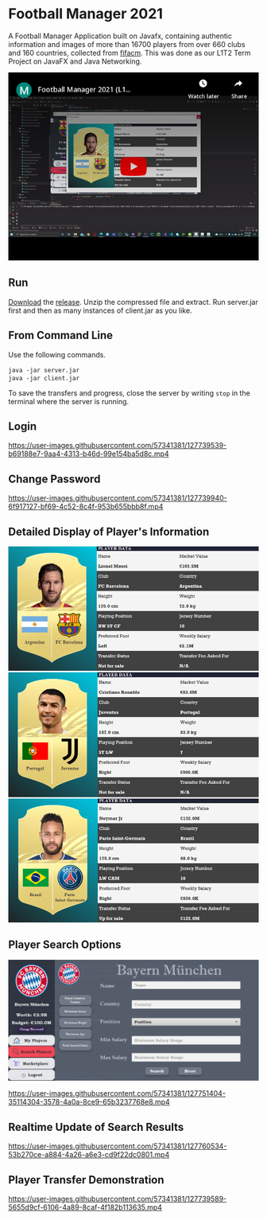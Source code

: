 # Football Manager 2021
A Football Manager Application built on Javafx, containing authentic information and images of more than 16700 players from over 660 clubs and 160 countries, collected from [fifacm](https://www.fifacm.com). This was done as our L1T2 Term Project on JavaFX and Java Networking.

[![Football Manager 2021](https://github.com/Sadat-Hossain-01/football-manager-2021/blob/main/screenshots/thumbnail.png)](https://youtu.be/FVec1-C2mgQ "Football Manager 2021")

## Run
[Download](https://github.com/Sadat-Hossain-01/football-manager-2021/releases/download/v1.0/football-manager-2021.zip) the [release](https://github.com/Sadat-Hossain-01/football-manager-2021/releases/tag/v1.0). Unzip the compressed file and extract. Run server.jar first and then as many instances of client.jar as you like.

## From Command Line
Use the following commands.
```
java -jar server.jar
java -jar client.jar
```
To save the transfers and progress, close the server by writing `stop` in the terminal where the server is running.

## Login 

https://user-images.githubusercontent.com/57341381/127739539-b69188e7-9aa4-4313-b46d-99e154ba5d8c.mp4

## Change Password

https://user-images.githubusercontent.com/57341381/127739940-6f917127-bf69-4c52-8c4f-953b655bbb8f.mp4

## Detailed Display of Player's Information

![Lionel Messi](https://github.com/Sadat-Hossain-01/football-manager-2021/blob/main/screenshots/Messi.png "Lionel Messi") 
![Cristiano Ronaldo](https://github.com/Sadat-Hossain-01/football-manager-2021/blob/main/screenshots/Ronaldo.png "Cristiano Ronaldo")
![Neymar](https://github.com/Sadat-Hossain-01/football-manager-2021/blob/main/screenshots/Neymar.png "Neymar Jr.")

## Player Search Options

![Search Options](https://github.com/Sadat-Hossain-01/football-manager-2021/blob/main/screenshots/Search%20Options.png "Player Search Options")

https://user-images.githubusercontent.com/57341381/127751404-35114304-3578-4a0a-8ce9-65b3237768e8.mp4

## Realtime Update of Search Results

https://user-images.githubusercontent.com/57341381/127760534-53b270ce-a884-4a26-a6e3-cd9f22dc0801.mp4

## Player Transfer Demonstration

https://user-images.githubusercontent.com/57341381/127739589-5655d9cf-6106-4a89-8caf-4f182b113635.mp4









